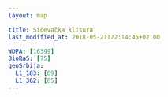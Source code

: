 ```yaml
---
layout: map

title: Sićevačka klisura
last_modified_at: 2018-05-21T22:14:45+02:00

WDPA: [16399]
BioRaS: [75]
geoSrbija:
  L1_183: [69]
  L1_362: [65]
---
```

